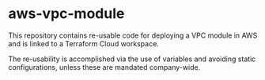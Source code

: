 # aws-vpc-module

This repository contains re-usable code for deploying a VPC module in AWS and is linked to a Terraform Cloud workspace. 

The re-usability is accomplished via the use of variables and avoiding static configurations, unless these are mandated company-wide.
